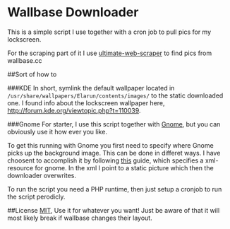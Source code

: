 Wallbase Downloader
===================
This is a simple script I use together with a cron job to pull pics for my lockscreen.

For the scraping part of it I use [ultimate-web-scraper](https://github.com/cubiclesoft/ultimate-web-scraper) to find pics from wallbase.cc

##Sort of how to

###KDE
In short, symlink the default wallpaper located in `/usr/share/wallpapers/Elarun/contents/images/` to the static downloaded one.
I found info about the lockscreen wallpaper here, http://forum.kde.org/viewtopic.php?t=110039.

###Gnome
For starter, I use this script together with [Gnome](http://www.gnome.org/), but you can obviously use it how ever you like.

To get this running with Gnome you first need to specify where Gnome picks up the background image. This can be done in differet ways. I have choosent to accomplish it by following [this](http://fabhax.com/technology/change-wallpapers-in-gnome-3.4/) guide, which specifies a xml-resource for gnome. In the xml I point to a static picture which then the downloader overwrites.

To run the script you need a PHP runtime, then just setup a cronjob to run the script perodicly.

##License
[MIT](https://github.com/victorhaggqvist/wallbase-downloader/blob/master/LICENSE.txt), Use it for whatever you want! Just be aware of that it will most likely break if wallbase changes their layout.
